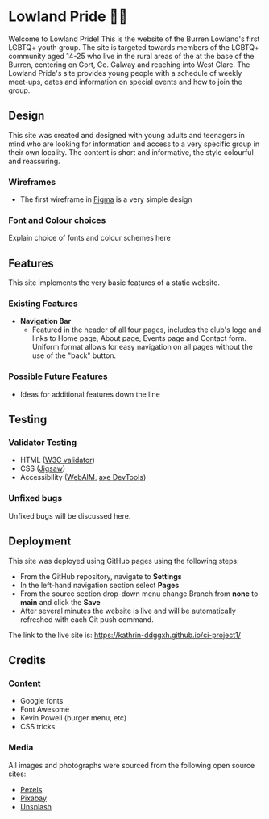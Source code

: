 # Lowland Pride 🏳‍🌈
Welcome to Lowland Pride! This is the website of the Burren Lowland's first LGBTQ+ youth group. 
The site is targeted towards members of the LGBTQ+ community aged 14-25 who live in the rural areas of the at the base of the Burren, centering on Gort, Co. Galway and reaching into West Clare.
The Lowland Pride's site provides young people with a schedule of weekly meet-ups, dates and information on special events and how to join the group.

## Design
This site was created and designed with young adults and teenagers in mind who are looking for information and access to a very specific group in their own locality. The content is short and informative, the style colourful and reassuring.

### Wireframes
- The first wireframe in [Figma](https://www.figma.com/file/wT3sdUsGl5XI6l3T6eq9bs/CI-Project-1?node-id=35%3A111) is a very simple design

### Font and Colour choices
Explain choice of fonts and colour schemes here

## Features
This site implements the very basic features of a static website.

### Existing Features
- **Navigation Bar**
    - Featured in the header of all four pages, includes the club's logo and links to Home page, About page, Events page and Contact form. Uniform format allows for easy navigation on all pages without the use of the "back" button.

### Possible Future Features
- Ideas for additional features down the line

## Testing
### Validator Testing
- HTML ([W3C validator](https://validator.w3.org/nu/?doc=https%3A%2F%2Fcode-institute-org.github.io%2Flove-running-2.0%2Findex.html))
- CSS ([Jigsaw](https://jigsaw.w3.org/css-validator/))
- Accessibility ([WebAIM](https://webaim.org/resources/contrastchecker/), [axe DevTools](https://chrome.google.com/webstore/detail/axe-devtools-web-accessib/lhdoppojpmngadmnindnejefpokejbdd))

### Unfixed bugs
Unfixed bugs will be discussed here.

## Deployment

This site was deployed using GitHub pages using the following steps:
- From the GitHub repository, navigate to **Settings**
- In the left-hand navigation section select **Pages**
- From the source section drop-down menu change Branch from **none** to **main** and click the **Save**
- After several minutes the website is live and will be automatically refreshed with each Git push command.

The link to the live site is: https://kathrin-ddggxh.github.io/ci-project1/ 

## Credits

### Content
- Google fonts
- Font Awesome
- Kevin Powell (burger menu, etc)
- CSS tricks

### Media
All images and photographs were sourced from the following open source sites:
- [Pexels](https://www.pexels.com/)
- [Pixabay](https://pixabay.com/)
- [Unsplash](https://unsplash.com/)

    
